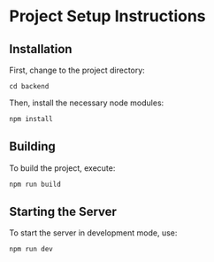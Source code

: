 # Project Setup Instructions

## Installation

First, change to the project directory:



```
cd backend
```

Then, install the necessary node modules:

```bash
npm install
```

## Building

To build the project, execute:

```bash
npm run build
```

## Starting the Server

To start the server in development mode, use:

```bash
npm run dev
```
